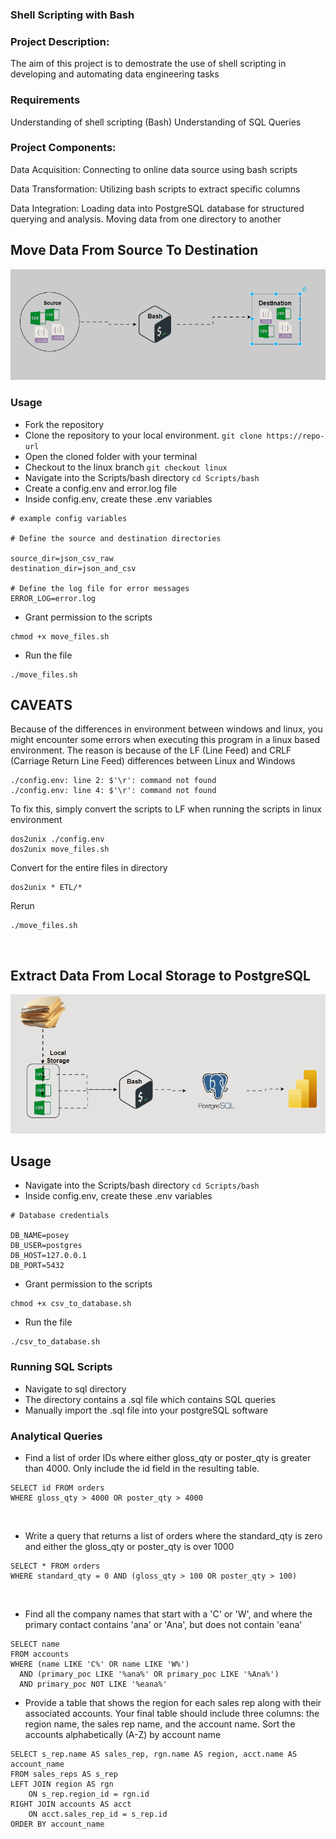 ### Shell Scripting with Bash

### Project Description:
The aim of this project is to demostrate the use of shell scripting in developing and automating data engineering tasks

### Requirements
Understanding of shell scripting (Bash)
Understanding of SQL Queries

### Project Components:
Data Acquisition: Connecting to online data source using bash scripts 

Data Transformation: Utilizing bash scripts to extract specific columns

Data Integration: Loading data into PostgreSQL database for structured querying and analysis. 
Moving data from one directory to another

## Move Data From Source To Destination
![mv_src_to_dest](./Scripts/_img/src_2_dest.gif)

### Usage
- Fork the repository
- Clone the repository to your local environment.  `git clone https://repo-url`
- Open the cloned folder with your terminal
- Checkout to the linux branch `git checkout linux`
- Navigate into the Scripts/bash directory `cd Scripts/bash`
- Create a config.env and error.log file
- Inside config.env, create these .env variables

```
# example config variables

# Define the source and destination directories

source_dir=json_csv_raw
destination_dir=json_and_csv

# Define the log file for error messages
ERROR_LOG=error.log
```
- Grant permission to the scripts 

```
chmod +x move_files.sh
```
- Run the file
```
./move_files.sh
```
## CAVEATS
Because of the differences in environment between windows and linux, you might encounter some errors when executing this program in a linux based environment. 
The reason is because of the LF (Line Feed) and CRLF (Carriage Return Line Feed) differences between Linux and Windows

```
./config.env: line 2: $'\r': command not found
./config.env: line 4: $'\r': command not found
```

To fix this, simply convert the scripts to LF when running the scripts in linux environment

```
dos2unix ./config.env
dos2unix move_files.sh
```
Convert for the entire files in directory
```
dos2unix * ETL/*
```

Rerun 
```
./move_files.sh
```
<br>

## Extract Data From Local Storage to PostgreSQL 

![csv_to_postgres](./Scripts/_img/bash_pipeline.gif)


## Usage
- Navigate into the Scripts/bash directory `cd Scripts/bash`
- Inside config.env, create these .env variables

```
# Database credentials

DB_NAME=posey
DB_USER=postgres
DB_HOST=127.0.0.1
DB_PORT=5432
```

- Grant permission to the scripts 

```
chmod +x csv_to_database.sh
```
- Run the file
```
./csv_to_database.sh
```


### Running SQL Scripts
- Navigate to sql directory
- The directory contains a .sql file which contains SQL queries
- Manually import the .sql file into your postgreSQL software

### Analytical Queries

- Find a list of order IDs where either gloss_qty or poster_qty is greater than 4000. Only include the id field in the resulting table.
```
SELECT id FROM orders 
WHERE gloss_qty > 4000 OR poster_qty > 4000
```
<br >

- Write a query that returns a list of orders where the standard_qty is zero and either the gloss_qty or poster_qty is over 1000

```
SELECT * FROM orders 
WHERE standard_qty = 0 AND (gloss_qty > 100 OR poster_qty > 100)
```
<br>

- Find all the company names that start with a 'C' or 'W', and where the primary contact contains 'ana' or 'Ana', but does not contain 'eana'
```
SELECT name
FROM accounts
WHERE (name LIKE 'C%' OR name LIKE 'W%')
  AND (primary_poc LIKE '%ana%' OR primary_poc LIKE '%Ana%')
  AND primary_poc NOT LIKE '%eana%'
```

- Provide a table that shows the region for each sales rep along with their associated accounts.  Your final table should include three columns: the region name, the sales rep name, and the account name. 
Sort the accounts alphabetically (A-Z) by account name
 
```
SELECT s_rep.name AS sales_rep, rgn.name AS region, acct.name AS account_name 
FROM sales_reps AS s_rep
LEFT JOIN region AS rgn 
	ON s_rep.region_id = rgn.id
RIGHT JOIN accounts AS acct 
	ON acct.sales_rep_id = s_rep.id
ORDER BY account_name
```
